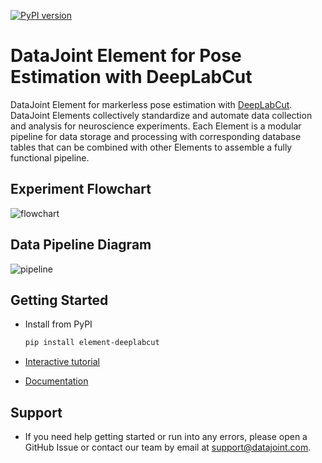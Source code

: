 [![PyPI version](https://badge.fury.io/py/element-deeplabcut.svg)](http://badge.fury.io/py/element-deeplabcut)

# DataJoint Element for Pose Estimation with DeepLabCut

DataJoint Element for markerless pose estimation with
[DeepLabCut](https://www.deeplabcut.org/).  DataJoint Elements collectively standardize
and automate data collection and analysis for neuroscience experiments.  Each Element is
a modular pipeline for data storage and processing with corresponding database
tables that can be combined with other Elements to assemble a fully functional pipeline.

## Experiment Flowchart

![flowchart](https://raw.githubusercontent.com/datajoint/element-deeplabcut/main/images/flowchart.svg)

## Data Pipeline Diagram

![pipeline](https://raw.githubusercontent.com/datajoint/element-deeplabcut/main/images/pipeline.svg)

## Getting Started

+ Install from PyPI

     ```bash
     pip install element-deeplabcut
     ```

+ [Interactive tutorial](https://github.com/datajoint/workflow-deeplabcut)

+ [Documentation](https://datajoint.com/docs/elements/element-deeplabcut)

## Support

+ If you need help getting started or run into any errors, please open a GitHub Issue 
or contact our team by email at support@datajoint.com.
